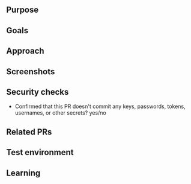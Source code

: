 <!--- Provide a general summary of the PR in the Title above -->

## Purpose

<!--- Describe the problems, issues, or needs driving this feature/fix and include links to related issues in the following format: Resolves issue1, issue2, etc. -->

## Goals
<!---  Describe the solutions that this feature/fix will introduce to resolve the problems described above -->

## Approach
<!--- Describe how you are implementing the solutions. Include a link to a Markdown file or Google doc if the feature write-up is too long to paste here. -->

## Screenshots
<!---  Include an animated GIF or screenshot if the change affects the UI.  -->

## Security checks
 - Confirmed that this PR doesn't commit any keys, passwords, tokens, usernames, or other secrets? yes/no

## Related PRs
<!--- List any other related PRs --> 

## Test environment
<!--- List all JDK versions, operating systems, databases, and browser/versions on which this feature/fix was tested --> 

## Learning
<!--- Describe the research phase and any blog posts, patterns, libraries, or add-ons you used to solve the problem. -->
